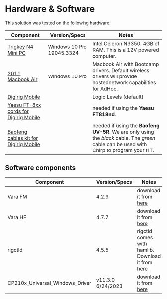 # Hardware & Software

This solution was tested on the following hardware:

| Component | Version/Specs |  Notes |
|-----------|----------|----------|
| [Trigkey N4 Mini PC ](https://www.amazon.com/TRIGKEY-N4-Windows-Processor-Ethernet/dp/B09F6DQPHT)| Windows 10 Pro 19045.3324 | Intel Celeron N3350. 4GB of RAM. This is a 12V powered computer.
| [2011 Macbook Air](https://support.apple.com/kb/sp683?locale%253Den_CA) | Windows 10 Pro | Macbook Air with Bootcamp drivers. Default wireless drivers will provide hostednetwork capabilities for AdHoc.
| [Digirig Mobile](https://digirig.net/product/digirig-mobile/) | | Logic Levels (default)
| [Yaesu FT-8xx cords for Digirig Mobile](https://digirig.net/product/yaesu-ft-8xx-cords-for-digirig-mobile/) | | needed if using the **Yaesu FT818nd**.
| [Baofeng cables kit for Digirig Mobile](https://digirig.net/product/baofeng-cords-kit-for-digirig-mobile/) | | needed if using the **Baofeng UV-5R**. We are only using the _black_ cable. The _green_ cable can be used with Chirp to program your HT.

## Software components

| Component | Version/Specs |  Notes |
|-----------|----------|----------|
| Vara FM | 4.2.9 | download it from [here](https://rosmodem.wordpress.com/)
| Vara HF | 4.7.7 | download it from [here](https://rosmodem.wordpress.com/)
| rigctld | 4.5.5 | rigctld comes with hamlib. Download it from [here](https://github.com/Hamlib/Hamlib/releases/tag/4.5.5)
| CP210x_Universal_Windows_Driver | v11.3.0 6/24/2023 | download it from [here](https://www.silabs.com/developers/usb-to-uart-bridge-vcp-drivers?tab%253Ddownloads)